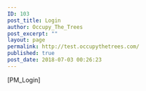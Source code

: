 ```yaml
---
ID: 103
post_title: Login
author: Occupy_The_Trees
post_excerpt: ""
layout: page
permalink: http://test.occupythetrees.com/
published: true
post_date: 2018-07-03 00:26:23
---
```

[PM_Login]

&nbsp;